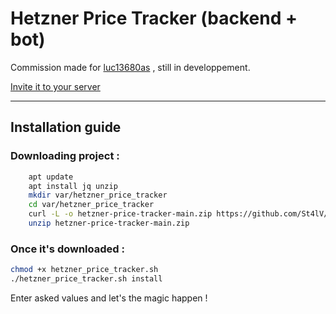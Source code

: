 # Hetzner Price Tracker (backend + bot)

Commission made for [luc13680as](https://github.com/luc13680as) , still in developpement.

[Invite it to your server](https://discord.com/oauth2/authorize?client_id=1357329831393497118) 

---

## Installation guide

### Downloading project :

```bash
    apt update
    apt install jq unzip
    mkdir var/hetzner_price_tracker
    cd var/hetzner_price_tracker
    curl -L -o hetzner-price-tracker-main.zip https://github.com/St4lV/hetzner-price-tracker/archive/refs/heads/main.zip
    unzip hetzner-price-tracker-main.zip
```

### Once it's downloaded :

```bash
chmod +x hetzner_price_tracker.sh
./hetzner_price_tracker.sh install
```
Enter asked values and let's the magic happen !